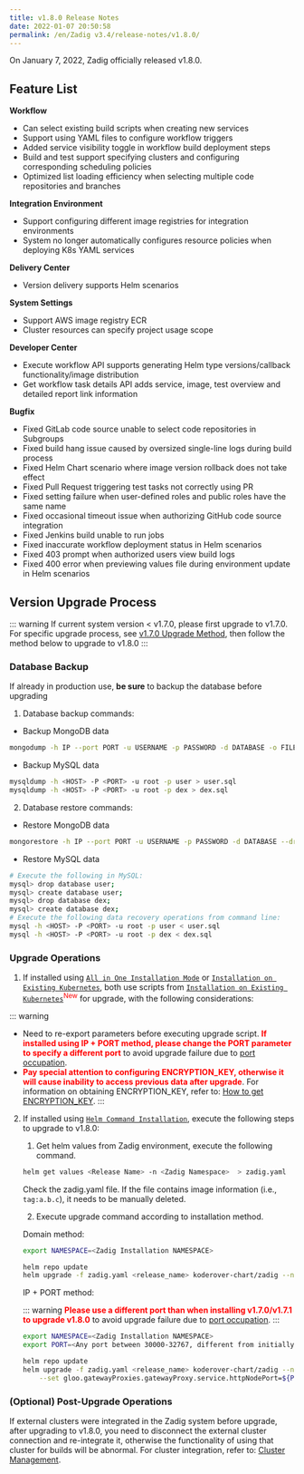 ```yaml
---
title: v1.8.0 Release Notes
date: 2022-01-07 20:50:58
permalink: /en/Zadig v3.4/release-notes/v1.8.0/
---
```


On January 7, 2022, Zadig officially released v1.8.0.

## Feature List

**Workflow**
- Can select existing build scripts when creating new services
- Support using YAML files to configure workflow triggers
- Added service visibility toggle in workflow build deployment steps
- Build and test support specifying clusters and configuring corresponding scheduling policies
- Optimized list loading efficiency when selecting multiple code repositories and branches

**Integration Environment**
- Support configuring different image registries for integration environments
- System no longer automatically configures resource policies when deploying K8s YAML services

**Delivery Center**
- Version delivery supports Helm scenarios

**System Settings**
- Support AWS image registry ECR
- Cluster resources can specify project usage scope

**Developer Center**
- Execute workflow API supports generating Helm type versions/callback functionality/image distribution
- Get workflow task details API adds service, image, test overview and detailed report link information

**Bugfix**
- Fixed GitLab code source unable to select code repositories in Subgroups
- Fixed build hang issue caused by oversized single-line logs during build process
- Fixed Helm Chart scenario where image version rollback does not take effect
- Fixed Pull Request triggering test tasks not correctly using PR
- Fixed setting failure when user-defined roles and public roles have the same name
- Fixed occasional timeout issue when authorizing GitHub code source integration
- Fixed Jenkins build unable to run jobs
- Fixed inaccurate workflow deployment status in Helm scenarios
- Fixed 403 prompt when authorized users view build logs
- Fixed 400 error when previewing values file during environment update in Helm scenarios

## Version Upgrade Process
::: warning
If current system version < v1.7.0, please first upgrade to v1.7.0. For specific upgrade process, see [v1.7.0 Upgrade Method](/v1.7.1/release-notes/v1.7.0/#版本升级过程), then follow the method below to upgrade to v1.8.0
:::

### Database Backup
If already in production use, **be sure** to backup the database before upgrading
1. Database backup commands:
- Backup MongoDB data
```bash
mongodump -h IP --port PORT -u USERNAME -p PASSWORD -d DATABASE -o FILE_PATH
```
- Backup MySQL data
```bash
mysqldump -h <HOST> -P <PORT> -u root -p user > user.sql
mysqldump -h <HOST> -P <PORT> -u root -p dex > dex.sql
```
2. Database restore commands:
- Restore MongoDB data
```bash
mongorestore -h IP --port PORT -u USERNAME -p PASSWORD -d DATABASE --drop FILE_PATH
```
- Restore MySQL data
```bash
# Execute the following in MySQL:
mysql> drop database user;
mysql> create database user;
mysql> drop database dex;
mysql> create database dex;
# Execute the following data recovery operations from command line:
mysql -h <HOST> -P <PORT> -u root -p user < user.sql
mysql -h <HOST> -P <PORT> -u root -p dex < dex.sql
```

### Upgrade Operations
1. If installed using [`All in One Installation Mode`](/v1.7.0/install/all-in-one/) or [`Installation on Existing Kubernetes`](/v1.7.0/install/install-on-k8s/), both use scripts from [`Installation on Existing Kubernetes`](/v1.8.0/install/install-on-k8s/)<sup style='color: red'>New</sup> for upgrade, with the following considerations:

::: warning
- Need to re-export parameters before executing upgrade script. <font color=#FF000 >**If installed using IP + PORT method, please change the PORT parameter to specify a different port**</font> to avoid upgrade failure due to [port occupation](/Zadig%20v2.2.0/faq/debug-system/#使用-ip-port-的方式从-1-7-0-1-7-1-版本升级时报错-provided-port-is-already-allocated).
- <font color=#FF000 >**Pay special attention to configuring ENCRYPTION_KEY, otherwise it will cause inability to access previous data after upgrade**</font>. For information on obtaining ENCRYPTION_KEY, refer to: [How to get ENCRYPTION_KEY](/Zadig%20v2.2.0/faq/debug-system/#安装时依赖的-encryption-key-信息遗忘-如何获取到).
:::

2. If installed using [`Helm Command Installation`](/v1.7.0/install/helm-deploy/), execute the following steps to upgrade to v1.8.0:

    1. Get helm values from Zadig environment, execute the following command.

    ```bash
    helm get values <Release Name> -n <Zadig Namespace>  > zadig.yaml
    ```

    Check the zadig.yaml file. If the file contains image information (i.e., `tag:a.b.c`), it needs to be manually deleted.

    2. Execute upgrade command according to installation method.

    Domain method:

    ```bash
    export NAMESPACE=<Zadig Installation NAMESPACE>

    helm repo update
    helm upgrade -f zadig.yaml <release_name> koderover-chart/zadig --namespace ${NAMESPACE} --version=1.8.0
    ```

    IP + PORT method:

    ::: warning
    <font color=#FF000 >**Please use a different port than when installing v1.7.0/v1.7.1 to upgrade v1.8.0**</font> to avoid upgrade failure due to [port occupation](/Zadig%20v2.2.0/faq/debug-system/#使用-ip-port-的方式从-1-7-0-1-7-1-版本升级时报错-provided-port-is-already-allocated).
    :::

    ```bash
    export NAMESPACE=<Zadig Installation NAMESPACE>
    export PORT=<Any port between 30000-32767, different from initially used port>

    helm repo update
    helm upgrade -f zadig.yaml <release_name> koderover-chart/zadig --namespace ${NAMESPACE} \
        --set gloo.gatewayProxies.gatewayProxy.service.httpNodePort=${PORT} --version=1.8.0
    ```

### (Optional) Post-Upgrade Operations

If external clusters were integrated in the Zadig system before upgrade, after upgrading to v1.8.0, you need to disconnect the external cluster connection and re-integrate it, otherwise the functionality of using that cluster for builds will be abnormal. For cluster integration, refer to: [Cluster Management](/v1.8.0/pages/cluster_manage/).
